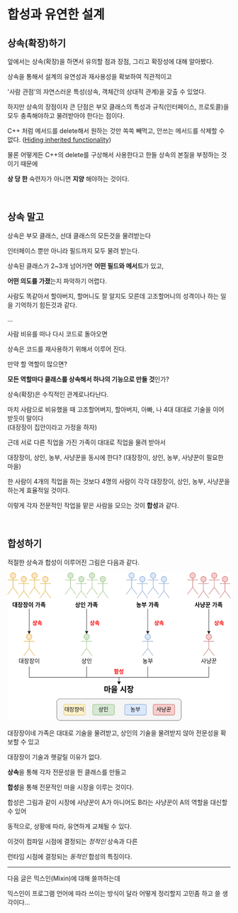 # 합성과 유연한 설계

## 상속(확장)하기

앞에서는 상속(확장)을 하면서 유의할 점과 장점, 그리고 확장성에 대해 알아봤다.

상속을 통해서 설계의 유연성과 재사용성을 확보하여 직관적이고

'사람 관점'의 자연스러운 특성(상속, 객체간의 상대적 관계)을 갖출 수 있었다.

하지만 상속의 장점이자 큰 단점은 부모 클래스의 특성과 규칙(인터페이스, 프로토콜)을 모두 충족해야하고 물려받아야 한다는 점이다.

C++ 처럼 메서드를 delete해서 원하는 것만 쏙쏙 빼먹고, 안쓰는 메서드를 삭제할 수 없다. ([Hiding inherited functionality](https://www.learncpp.com/cpp-tutorial/11-6b-hiding-inherited-functionality/))

물론 어떻게든 C++의 delete를 구상해서 사용한다고 한들 상속의 본질을 부정하는 것이기 때문에

**상 당 한** 숙련자가 아니면 **지양** 해야하는 것이다.

<br>

## 상속 말고

상속은 부모 클래스, 선대 클래스의 모든것을 물려받는다

인터페이스 뿐만 아니라 필드까지 모두 물려 받는다.

상속된 클래스가 2~3개 넘어가면 **어떤 필드와 메서드**가 있고,

**어떤 의도를 가졌**는지 파악하기 어렵다.

사람도 똑같아서 할아버지, 할머니도 잘 알지도 모른데 고조할머니의 성격이나 하는 일을 기억하기 힘든것과 같다.

...

사람 비유를 떠나 다시 코드로 돌아오면

상속은 코드를 재사용하기 위해서 이루어 진다.

만약 할 역할이 많으면?

**모든 역할마다 클래스를 상속해서 하나의 기능으로 만들 것**인가?

상속(확장)은 수직적인 관계로나타난다.

마치 사람으로 비유했을 때 고조할어버지, 할아버지, 아빠, 나 4대 대대로 기술을 이어 받듯이 말이다
<br>(대장장이 집안이라고 가정을 하자)

근데 서로 다른 직업을 가진 가족이 대대로 직업을 물려 받아서

대장장이, 상인, 농부, 사냥꾼을 동시에 한다? (대장장이, 상인, 농부, 사냥꾼이 필요한 마을)

한 사람이 4개의 직업을 하는 것보다 4명의 사람이 각각 대장장이, 상인, 농부, 사냥꾼을 하는게 효율적일 것이다.

이렇게 각자 전문적인 작업을 맡은 사람을 모으는 것이 **합성**과 같다.

<br>

## 합성하기

적절한 상속과 합성이 이루어진 그림은 다음과 같다.

![extend_and_composition_diagram](https://github.com/ccppoo/MyMilitaryServiceLog/blob/master/%EA%B3%B5%EB%B6%80%ED%95%9C%EA%B2%83_%EC%A0%95%EB%A6%AC/extend_and_composition.png)

대장장이네 가족은 대대로 기술을 물려받고, 상인의 기술을 물려받지 않아 전문성을 확보할 수 있고

대장장이 기술과 햇갈릴 이유가 없다.

**상속**을 통해 각자 전문성을 띈 클래스를 만들고

**합성**을 통해 전문적인 마을 시장을 이루는 것이다.

합성은 그림과 같이 시장에 사냥꾼이 A가 아니어도 B라는 사냥꾼이 A의 역할을 대신할 수 있어

동적으로, 상황에 따라, 유연하게 교체될 수 있다.

이것이 컴파일 시점에 결정되는 *정적인* 상속과 다른

런타임 시점에 결정되는 *동적인* 합성의 특징이다.

--------------

다음 글은 믹스인(Mixin)에 대해 쓸까하는데 

믹스인이 프로그램 언어에 따라 쓰이는 방식이 달라 어떻게 정리할지 고민좀 하고 쓸 생각이다...

